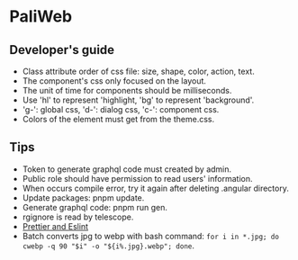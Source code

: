 # PaliWeb

## Developer's guide

- Class attribute order of css file: size, shape, color, action, text.
- The component's css only focused on the layout.
- The unit of time for components should be milliseconds.
- Use 'hl' to represent 'highlight, 'bg' to represent 'background'.
- 'g-': global css, 'd-': dialog css, 'c-': component css.
- Colors of the element must get from the theme.css.

## Tips

- Token to generate graphql code must created by admin.
- Public role should have permission to read users' information.
- When occurs compile error, try it again after deleting .angular directory.
- Update packages: pnpm update.
- Generate graphql code: pnpm run gen.
- rgignore is read by telescope.
- [Prettier and Eslint](https://blog.bitsrc.io/how-ive-set-up-eslint-and-prettier-in-angular-16-and-why-i-did-that-4bfc304284a6)
- Batch converts jpg to webp with bash command: `for i in *.jpg; do cwebp -q 90 "$i" -o "${i%.jpg}.webp"; done`.
